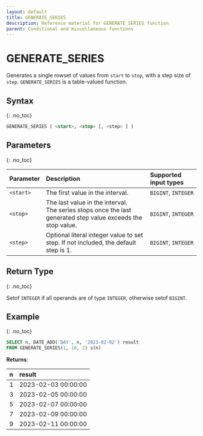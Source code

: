 ```yaml
---
layout: default
title: GENERATE_SERIES
description: Reference material for GENERATE_SERIES function
parent: Conditional and miscellaneous functions
---
```


# GENERATE_SERIES
Generates a single rowset of values from `start` to `stop`, with a step size of `step`. `GENERATE_SERIES` is a table-valued function. 

## Syntax
{: .no_toc}

```sql
GENERATE_SERIES ( <start>, <stop> [, <step> ] )
```

## Parameters
{: .no_toc}

| Parameter | Description |Supported input types |
| :--------- |:------------ |:--------- |
| `<start>`  | The first value in the interval. | `BIGINT`, `INTEGER` |
| `<stop>` | The last value in the interval. <br/>The series stops once the last generated step value exceeds the stop value. |  `BIGINT`, `INTEGER` |
| `<step>` | Optional literal integer value to set step. If not included, the default step is 1. | `BIGINT`, `INTEGER` |


## Return Type
{: .no_toc}

Setof `INTEGER` if all operands are of type `INTEGER`, otherwise setof `BIGINT`.


## Example
{: .no_toc}


```sql
SELECT n, DATE_ADD('DAY', n, '2023-02-02') result 
FROM GENERATE_SERIES(1, 10, 2) s(n)
```

**Returns**:

| n | result |
| :--- | :--- |
| 1 | 2023-02-03 00:00:00 |
| 3 | 2023-02-05 00:00:00 |
| 5 | 2023-02-07 00:00:00 |
| 7 | 2023-02-09 00:00:00 |
| 9 | 2023-02-11 00:00:00 |
